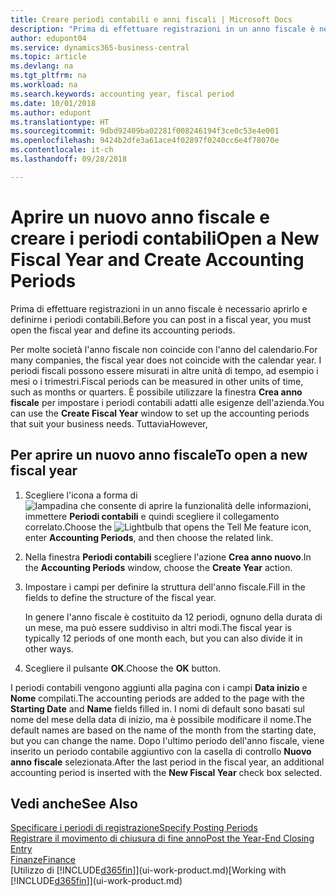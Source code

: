 ```yaml
---
title: Creare periodi contabili e anni fiscali | Microsoft Docs
description: "Prima di effettuare registrazioni in un anno fiscale è necessario aprirlo e definirne i periodi contabili."
author: edupont04
ms.service: dynamics365-business-central
ms.topic: article
ms.devlang: na
ms.tgt_pltfrm: na
ms.workload: na
ms.search.keywords: accounting year, fiscal period
ms.date: 10/01/2018
ms.author: edupont
ms.translationtype: HT
ms.sourcegitcommit: 9dbd92409ba02281f008246194f3ce0c53e4e001
ms.openlocfilehash: 9424b2dfe3a61ace4f02897f0240cc6e4f78070e
ms.contentlocale: it-ch
ms.lasthandoff: 09/28/2018

---
```

# <a name="open-a-new-fiscal-year-and-create-accounting-periods"></a><span data-ttu-id="90c51-103">Aprire un nuovo anno fiscale e creare i periodi contabili</span><span class="sxs-lookup"><span data-stu-id="90c51-103">Open a New Fiscal Year and Create Accounting Periods</span></span>
<span data-ttu-id="90c51-104">Prima di effettuare registrazioni in un anno fiscale è necessario aprirlo e definirne i periodi contabili.</span><span class="sxs-lookup"><span data-stu-id="90c51-104">Before you can post in a fiscal year, you must open the fiscal year and define its accounting periods.</span></span>  

<span data-ttu-id="90c51-105">Per molte società l'anno fiscale non coincide con l'anno del calendario.</span><span class="sxs-lookup"><span data-stu-id="90c51-105">For many companies, the fiscal year does not coincide with the calendar year.</span></span> <span data-ttu-id="90c51-106">I periodi fiscali possono essere misurati in altre unità di tempo, ad esempio i mesi o i trimestri.</span><span class="sxs-lookup"><span data-stu-id="90c51-106">Fiscal periods can be measured in other units of time, such as months or quarters.</span></span> <span data-ttu-id="90c51-107">È possibile utilizzare la finestra **Crea anno fiscale** per impostare i periodi contabili adatti alle esigenze dell'azienda.</span><span class="sxs-lookup"><span data-stu-id="90c51-107">You can use the **Create Fiscal Year** window to set up the accounting periods that suit your business needs.</span></span> <span data-ttu-id="90c51-108">Tuttavia</span><span class="sxs-lookup"><span data-stu-id="90c51-108">However,</span></span>   

## <a name="to-open-a-new-fiscal-year"></a><span data-ttu-id="90c51-109">Per aprire un nuovo anno fiscale</span><span class="sxs-lookup"><span data-stu-id="90c51-109">To open a new fiscal year</span></span>
1. <span data-ttu-id="90c51-110">Scegliere l'icona a forma di ![lampadina che consente di aprire la funzionalità delle informazioni](media/ui-search/search_small.png "Informazioni sull'operazione che si desidera eseguire"), immettere **Periodi contabili** e quindi scegliere il collegamento correlato.</span><span class="sxs-lookup"><span data-stu-id="90c51-110">Choose the ![Lightbulb that opens the Tell Me feature](media/ui-search/search_small.png "Tell me what you want to do") icon, enter **Accounting Periods**, and then choose the related link.</span></span>
2. <span data-ttu-id="90c51-111">Nella finestra **Periodi contabili** scegliere l'azione **Crea anno nuovo**.</span><span class="sxs-lookup"><span data-stu-id="90c51-111">In the **Accounting Periods** window, choose the **Create Year** action.</span></span>
3. <span data-ttu-id="90c51-112">Impostare i campi per definire la struttura dell'anno fiscale.</span><span class="sxs-lookup"><span data-stu-id="90c51-112">Fill in the fields to define the structure of the fiscal year.</span></span>

    <span data-ttu-id="90c51-113">In genere l'anno fiscale è costituito da 12 periodi, ognuno della durata di un mese, ma può essere suddiviso in altri modi.</span><span class="sxs-lookup"><span data-stu-id="90c51-113">The fiscal year is typically 12 periods of one month each, but you can also divide it in other ways.</span></span>
4. <span data-ttu-id="90c51-114">Scegliere il pulsante **OK**.</span><span class="sxs-lookup"><span data-stu-id="90c51-114">Choose the **OK** button.</span></span>

<span data-ttu-id="90c51-115">I periodi contabili vengono aggiunti alla pagina con i campi **Data inizio** e **Nome** compilati.</span><span class="sxs-lookup"><span data-stu-id="90c51-115">The accounting periods are added to the page with the **Starting Date** and **Name** fields filled in.</span></span> <span data-ttu-id="90c51-116">I nomi di default sono basati sul nome del mese della data di inizio, ma è possibile modificare il nome.</span><span class="sxs-lookup"><span data-stu-id="90c51-116">The default names are based on the name of the month from the starting date, but you can change the name.</span></span> <span data-ttu-id="90c51-117">Dopo l'ultimo periodo dell'anno fiscale, viene inserito un periodo contabile aggiuntivo con la casella di controllo **Nuovo anno fiscale** selezionata.</span><span class="sxs-lookup"><span data-stu-id="90c51-117">After the last period in the fiscal year, an additional accounting period is inserted with the **New Fiscal Year** check box selected.</span></span>  


## <a name="see-also"></a><span data-ttu-id="90c51-118">Vedi anche</span><span class="sxs-lookup"><span data-stu-id="90c51-118">See Also</span></span>
[<span data-ttu-id="90c51-119">Specificare i periodi di registrazione</span><span class="sxs-lookup"><span data-stu-id="90c51-119">Specify Posting Periods</span></span>](finance-how-specify-posting-periods.md)  
[<span data-ttu-id="90c51-120">Registrare il movimento di chiusura di fine anno</span><span class="sxs-lookup"><span data-stu-id="90c51-120">Post the Year-End Closing Entry</span></span>](year-how-post-year-end-close-entry.md)  
[<span data-ttu-id="90c51-121">Finanze</span><span class="sxs-lookup"><span data-stu-id="90c51-121">Finance</span></span>](finance.md)  
<span data-ttu-id="90c51-122">[Utilizzo di [!INCLUDE[d365fin](includes/d365fin_md.md)]](ui-work-product.md)</span><span class="sxs-lookup"><span data-stu-id="90c51-122">[Working with [!INCLUDE[d365fin](includes/d365fin_md.md)]](ui-work-product.md)</span></span>

